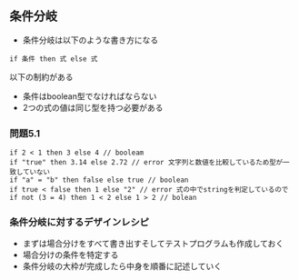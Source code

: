 ## 条件分岐

- 条件分岐は以下のような書き方になる
  
```
if 条件 then 式 else 式
```

以下の制約がある
- 条件はboolean型でなければならない
- 2つの式の値は同じ型を持つ必要がある

### 問題5.1

```
if 2 < 1 then 3 else 4 // booleam
if "true" then 3.14 else 2.72 // error 文字列と数値を比較しているため型が一致していない
if "a" = "b" then false else true // boolean
if true < false then 1 else "2" // error 式の中でstringを判定しているので
if not (3 = 4) then 1 < 2 else 1 > 2 // bolean

```

### 条件分岐に対するデザインレシピ

- まずは場合分けをすべて書き出すそしてテストプログラムも作成しておく
- 場合分けの条件を特定する
- 条件分岐の大枠が完成したら中身を順番に記述していく

